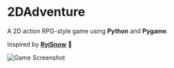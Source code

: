 # 2DAdventure

A 2D action RPG-style game using **Python** and **Pygame**.

Inspired by **[RyiSnow](https://www.youtube.com/@RyiSnow)** 🖤

![Game Screenshot](https://github.com/user-attachments/assets/a5cdd306-5c44-4d2c-89a7-c733ffbaf2b4)
